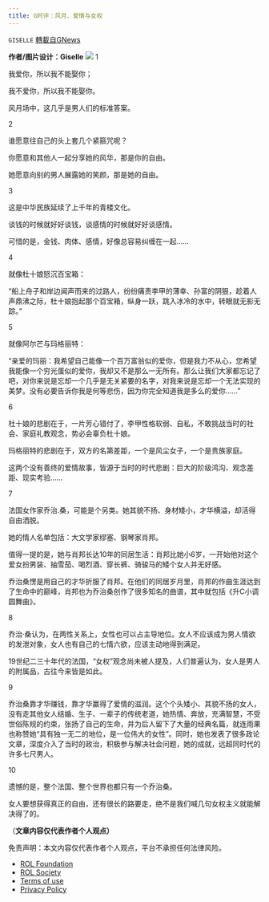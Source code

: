 ```yaml
---
title: G时评：风月、爱情与女权
---
```

`GISELLE` [轉載自GNews](https://gnews.org/zh-hans/1620121/)

**作者/图片设计：Giselle**
![](https://assets.gnews.org/wp-content/uploads/2021/10/306.png)
1

我爱你，所以我不能娶你；

我不爱你，所以我不能娶你。

风月场中，这几乎是男人们的标准答案。

2

谁愿意往自己的头上套几个紧箍咒呢？

你愿意和其他人一起分享她的风华，那是你的自由。

她愿意向别的男人展露她的笑颜，那是她的自由。

3

这是中华民族延续了上千年的青楼文化。

谈钱的时候就好好谈钱，谈感情的时候就好好谈感情。

可惜的是，金钱、肉体、感情，好像总容易纠缠在一起……

4

就像杜十娘怒沉百宝箱：

“船上舟子和岸边闻声而来的过路人，纷纷痛责李甲的薄幸、孙富的阴狠，趁着人声鼎沸之际，杜十娘抱起那个百宝箱，纵身一跃，跳入冰冷的水中，转眼就无影无踪。”

5

就像阿尔芒与玛格丽特：

“亲爱的玛丽：我希望自己能像一个百万富翁似的爱你，但是我力不从心，您希望我能像一个穷光蛋似的爱你，我却又不是那么一无所有。那么让我们大家都忘记了吧，对你来说是忘却一个几乎是无关紧要的名字，对我来说是忘却一个无法实现的美梦。没有必要告诉你我是何等悲伤，因为你完全知道我是多么的爱你……”

6

杜十娘的悲剧在于，一片芳心错付了，李甲性格软弱、自私，不敢挑战当时的社会、家庭礼教观念，势必会辜负杜十娘。

玛格丽特的悲剧在于，双方的名第差距，一个是风尘女子，一个是贵族家庭。

这两个没有善终的爱情故事，皆源于当时的时代悲剧：巨大的阶级鸿沟、观念差距、现实考验……

7

法国女作家乔治.桑，可能是个另类。她其貌不扬、身材矮小，才华横溢，却活得自由洒脱。

她的情人名单包括：大文学家缪塞、钢琴家肖邦。

值得一提的是，她与肖邦长达10年的同居生活：肖邦比她小6岁，一开始他对这个爱女扮男装、抽雪茄、喝烈酒、穿长裤、骑骏马的矮个女人并无好感。

乔治桑愣是用自己的才华折服了肖邦。在他们的同居岁月里，肖邦的作曲生涯达到了生命中的巅峰，肖邦也为乔治桑创作了很多知名的曲谱，其中就包括《升C小调圆舞曲》。

8

乔治·桑认为，在两性关系上，女性也可以占主导地位。女人不应该成为男人情欲的发泄对象，女人也有自己的七情六欲，应该主动地得到满足。

19世纪二三十年代的法国，“女权”观念尚未被人提及，人们普遍认为，女人是男人的附属品，古往今来皆是如此。

9

乔治桑靠才华赚钱，靠才华赢得了爱情的滋润。这个个头矮小、其貌不扬的女人，没有走其他女人结婚、生子、一辈子的传统老道，她热情、奔放，充满智慧，不受世俗陈规的约束，张扬了自己的生命，并为后人留下了大量的经典名篇，就连雨果也称赞她“具有独一无二的地位，是一位伟大的女性”。同时，她也发表了很多政论文章，深度介入了当时的政治，积极参与解决社会问题，她的成就，远超同时代的许多七尺男人。

10

遗憾的是，整个法国、整个世界也都只有一个乔治桑。

女人要想获得真正的自由，还有很长的路要走，绝不是我们喊几句女权主义就能解决得了的。

（**文章内容仅代表作者个人观点）**

 

免责声明：本文内容仅代表作者个人观点，平台不承担任何法律风险。

- [ROL Foundation](https://rolfoundation.org/)
- [ROL Society](https://rolsociety.org/)
- [Terms of use](https://gnews.org/terms-of-use-3/)
- [Privacy Policy](https://gnews.org/privacy-policy/)
